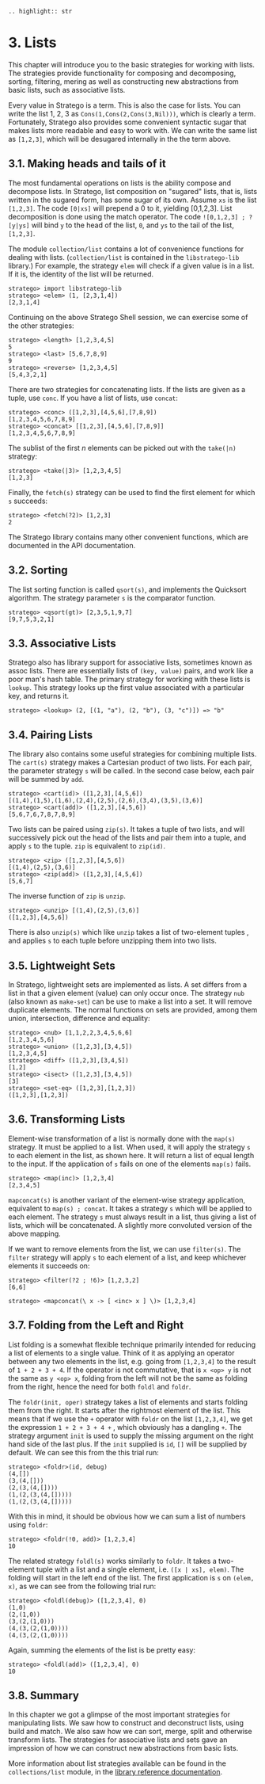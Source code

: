 ```eval_rst
.. highlight:: str
```

# 3. Lists

This chapter will introduce you to the basic strategies for working with lists. The strategies provide functionality for composing and decomposing, sorting, filtering, mering as well as constructing new abstractions from basic lists, such as associative lists.

Every value in Stratego is a term. This is also the case for lists. You can write the list 1, 2, 3 as `Cons(1,Cons(2,Cons(3,Nil)))`, which is clearly a term. Fortunately, Stratego also provides some convenient syntactic sugar that makes lists more readable and easy to work with. We can write the same list as `[1,2,3]`, which will be desugared internally in the the term above.



## 3.1. Making heads and tails of it

The most fundamental operations on lists is the ability compose and decompose lists. In Stratego, list composition on "sugared" lists, that is, lists written in the sugared form, has some sugar of its own. Assume `xs` is the list `[1,2,3]`. The code `[0|xs]` will prepend a 0 to it, yielding [0,1,2,3]. List decomposition is done using the match operator. The code `![0,1,2,3] ; ?[y|ys]` will bind `y` to the head of the list, `0`, and `ys` to the tail of the list, `[1,2,3]`.

The module `collection/list` contains a lot of convenience functions for dealing with lists. (`collection/list` is contained in the `libstratego-lib` library.) For example, the strategy `elem` will check if a given value is in a list. If it is, the identity of the list will be returned.

```
stratego> import libstratego-lib
stratego> <elem> (1, [2,3,1,4])
[2,3,1,4]
```

Continuing on the above Stratego Shell session, we can exercise some of the other strategies:

```
stratego> <length> [1,2,3,4,5]
5
stratego> <last> [5,6,7,8,9]
9
stratego> <reverse> [1,2,3,4,5]
[5,4,3,2,1]
```

There are two strategies for concatenating lists. If the lists are given as a tuple, use `conc`. If you have a list of lists, use `concat`:

```
stratego> <conc> ([1,2,3],[4,5,6],[7,8,9])
[1,2,3,4,5,6,7,8,9]
stratego> <concat> [[1,2,3],[4,5,6],[7,8,9]]
[1,2,3,4,5,6,7,8,9]
```

The sublist of the first <span class="emphasis">_n_</span> elements can be picked out with the `take(|n)` strategy:

```
stratego> <take(|3)> [1,2,3,4,5]
[1,2,3]
```

Finally, the `fetch(s)` strategy can be used to find the first element for which `s` succeeds:

```
stratego> <fetch(?2)> [1,2,3]
2
```

The Stratego library contains many other convenient functions, which are documented in the API documentation.



## 3.2. Sorting

The list sorting function is called `qsort(s)`, and implements the Quicksort algorithm. The strategy parameter `s` is the comparator function.

```
stratego> <qsort(gt)> [2,3,5,1,9,7]
[9,7,5,3,2,1]
```


## 3.3. Associative Lists

Stratego also has library support for associative lists, sometimes known as assoc lists. There are essentially lists of `(key, value)` pairs, and work like a poor man's hash table. The primary strategy for working with these lists is `lookup`. This strategy looks up the first value associated with a particular key, and returns it.

```
stratego> <lookup> (2, [(1, "a"), (2, "b"), (3, "c")]) => "b"
```


## 3.4. Pairing Lists

The library also contains some useful strategies for combining multiple lists. The `cart(s)` strategy makes a Cartesian product of two lists. For each pair, the parameter strategy `s` will be called. In the second case below, each pair will be summed by `add`.

```
stratego> <cart(id)> ([1,2,3],[4,5,6])
[(1,4),(1,5),(1,6),(2,4),(2,5),(2,6),(3,4),(3,5),(3,6)]
stratego> <cart(add)> ([1,2,3],[4,5,6])
[5,6,7,6,7,8,7,8,9]
```

Two lists can be paired using `zip(s)`. It takes a tuple of two lists, and will successively pick out the head of the lists and pair them into a tuple, and apply `s` to the tuple. `zip` is equivalent to `zip(id)`.

```
stratego> <zip> ([1,2,3],[4,5,6])
[(1,4),(2,5),(3,6)]
stratego> <zip(add)> ([1,2,3],[4,5,6])
[5,6,7]
```

The inverse function of `zip` is `unzip`.

```
stratego> <unzip> [(1,4),(2,5),(3,6)]
([1,2,3],[4,5,6])
```

There is also `unzip(s)` which like `unzip` takes a list of two-element tuples , and applies `s` to each tuple before unzipping them into two lists.


## 3.5. Lightweight Sets

In Stratego, lightweight sets are implemented as lists. A set differs from a list in that a given element (value) can only occur once. The strategy `nub` (also known as `make-set`) can be use to make a list into a set. It will remove duplicate elements. The normal functions on sets are provided, among them union, intersection, difference and equality:

```
stratego> <nub> [1,1,2,2,3,4,5,6,6]
[1,2,3,4,5,6]
stratego> <union> ([1,2,3],[3,4,5])
[1,2,3,4,5]
stratego> <diff> ([1,2,3],[3,4,5])
[1,2]
stratego> <isect> ([1,2,3],[3,4,5])
[3]
stratego> <set-eq> ([1,2,3],[1,2,3])
([1,2,3],[1,2,3])
```


## 3.6. Transforming Lists

Element-wise transformation of a list is normally done with the `map(s)` strategy. It must be applied to a list. When used, it will apply the strategy `s` to each element in the list, as shown here. It will return a list of equal length to the input. If the application of `s` fails on one of the elements `map(s)` fails.

```
stratego> <map(inc)> [1,2,3,4]
[2,3,4,5]
```

`mapconcat(s)` is another variant of the element-wise strategy application, equivalent to `map(s) ; concat`. It takes a strategy `s` which will be applied to each element. The strategy `s` must always result in a list, thus giving a list of lists, which will be concatenated. A slightly more convoluted version of the above mapping.

If we want to remove elements from the list, we can use `filter(s)`. The `filter` strategy will apply `s` to each element of a list, and keep whichever elements it succeeds on:

```
stratego> <filter(?2 ; !6)> [1,2,3,2]
[6,6]
```

```
stratego> <mapconcat(\ x -> [ <inc> x ] \)> [1,2,3,4]
```


## 3.7. Folding from the Left and Right

List folding is a somewhat flexible technique primarily intended for reducing a list of elements to a single value. Think of it as applying an operator between any two elements in the list, e.g. going from `[1,2,3,4]` to the result of `1 + 2 + 3 + 4`. If the operator is not commutative, that is `x <op> y` is not the same as `y <op> x`, folding from the left will not be the same as folding from the right, hence the need for both `foldl` and `foldr`.

The `foldr(init, oper)` strategy takes a list of elements and starts folding them from the right. It starts after the rightmost element of the list. This means that if we use the `+` operator with `foldr` on the list `[1,2,3,4]`, we get the expression `1 + 2 + 3 + 4 +` , which obviously has a dangling `+`. The strategy argument `init` is used to supply the missing argument on the right hand side of the last plus. If the `init` supplied is `id`, `[]` will be supplied by default. We can see this from the this trial run:

```
stratego> <foldr>(id, debug)
(4,[])
(3,(4,[]))
(2,(3,(4,[])))
(1,(2,(3,(4,[]))))
(1,(2,(3,(4,[]))))
```

With this in mind, it should be obvious how we can sum a list of numbers using `foldr`:

```
stratego> <foldr(!0, add)> [1,2,3,4]
10
```

The related strategy `foldl(s)` works similarly to `foldr`. It takes a two-element tuple with a list and a single element, i.e. `([x | xs], elem)`. The folding will start in the left end of the list. The first application is `s` on `(elem, x)`, as we can see from the following trial run:

```
stratego> <foldl(debug)> ([1,2,3,4], 0)
(1,0)
(2,(1,0))
(3,(2,(1,0)))
(4,(3,(2,(1,0))))
(4,(3,(2,(1,0))))
```

Again, summing the elements of the list is be pretty easy:

```
stratego> <foldl(add)> ([1,2,3,4], 0)
10
```


## 3.8. Summary

In this chapter we got a glimpse of the most important strategies for manipulating lists. We saw how to construct and deconstruct lists, using build and match. We also saw how we can sort, merge, split and otherwise transform lists. The strategies for associative lists and sets gave an impression of how we can construct new abstractions from basic lists.

More information about list strategies available can be found in the `collections/list` module, in the [library reference documentation](https://releases.strategoxt.org/docs/api/libstratego-lib/libstratego-lib-docs-stable/docs/).
